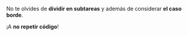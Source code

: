 No te olvides de **dividir en subtareas** y además de considerar **el caso borde**.

¡A **no repetir código**!